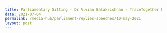 ```yaml
---
title: Parliamentary Sitting - Dr Vivian Balakrishnan - TraceTogether Programme
date: 2021-07-04
permalink: /media-hub/parliament-replies-speeches/10-may-2021
layout: post
---
```


